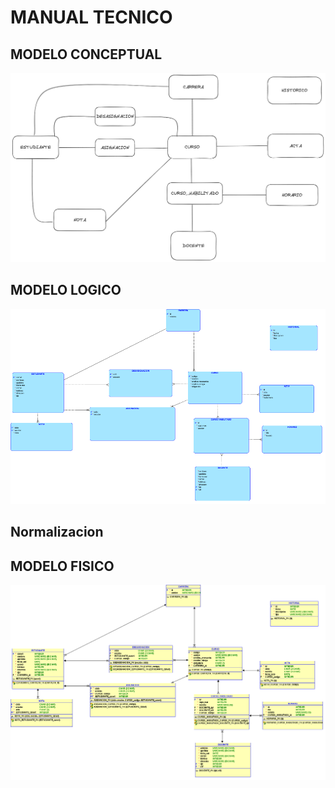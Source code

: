 # MANUAL TECNICO

## MODELO CONCEPTUAL
![Modelo Conceptual](Modelos/ModeloConceptual.png)

## MODELO LOGICO
![Modelo Conceptual](Modelos/ModeloLogico.png)

## Normalizacion


## MODELO FISICO
![Modelo Conceptual](Modelos/ModeloFisico.png)